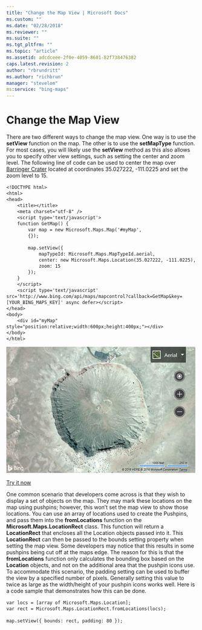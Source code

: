 ```yaml
---
title: "Change the Map View | Microsoft Docs"
ms.custom: ""
ms.date: "02/28/2018"
ms.reviewer: ""
ms.suite: ""
ms.tgt_pltfrm: ""
ms.topic: "article"
ms.assetid: adcdceee-2f0e-4059-8601-82f738476382
caps.latest.revision: 2
author: "rbrundritt"
ms.author: "richbrun"
manager: "stevelom"
ms:service: "bing-maps"
---
```

# Change the Map View
There are two different ways to change the map view. One way is to use the **setView** function on the map. The other is to use the **setMapType** function. For most cases, you will likely use the **setView** method as this also allows you to specify other view settings, such as setting the center and zoom level. The following line of code can be used to center the map over [Barringer Crater](https://en.wikipedia.org/wiki/Meteor_Crater) located at coordinates 35.027222, -111.0225 and set the zoom level to 15.

```
<!DOCTYPE html>
<html>
<head>
    <title></title>
    <meta charset="utf-8" />
	<script type='text/javascript'>
    function GetMap() {
        var map = new Microsoft.Maps.Map('#myMap',
        {});

        map.setView({
            mapTypeId: Microsoft.Maps.MapTypeId.aerial,
            center: new Microsoft.Maps.Location(35.027222, -111.0225),
            zoom: 15
        });
    }
    </script>
    <script type='text/javascript' src='http://www.bing.com/api/maps/mapcontrol?callback=GetMap&key=[YOUR_BING_MAPS_KEY]' async defer></script>
</head>
<body>
    <div id="myMap" style="position:relative;width:600px;height:400px;"></div>
</body>
</html>
```
![BMV8_ChangeMapView](../v8-web-control/media/bmv8-changemapview.png)

[Try it now](http://www.bing.com/api/maps/sdk/mapcontrol/isdk#setMapViewOptions+JS)

One common scenario that developers come across is that they wish to display a set of objects on the map. They may mark these locations on the map using pushpins; however, this won’t set the map view to show those locations. You can use an array of locations used to create the Pushpins, and pass them into the **fromLocations** function on the **Microsoft.Maps.LocationRect** class. This function will return a **LocationRect** that encloses all the Location objects passed into it. This **LocationRect** can then be passed to the bounds setting property when setting the map view. Some developers may notice that this results in some pushpins being cut off at the maps edge. The reason for this is that the **fromLocations** function only calculates the bounding box based on the **Location** objects, and not on the additional area that the pushpin icons use. To accommodate this scenario, the padding setting can be used to buffer the view by a specified number of pixels. Generally setting this value to twice as large as the width/height of your pushpin icons works well. Here is a code sample that demonstrates how this can be done.

```
var locs = [array of Microsoft.Maps.Location];
var rect = Microsoft.Maps.LocationRect.fromLocations(locs);

map.setView({ bounds: rect, padding: 80 });
```